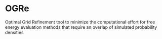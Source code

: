 # OGRe
Optimal Grid Refinement tool to minimize the computational effort for free energy evaluation methods that require an overlap of simulated probability densities
